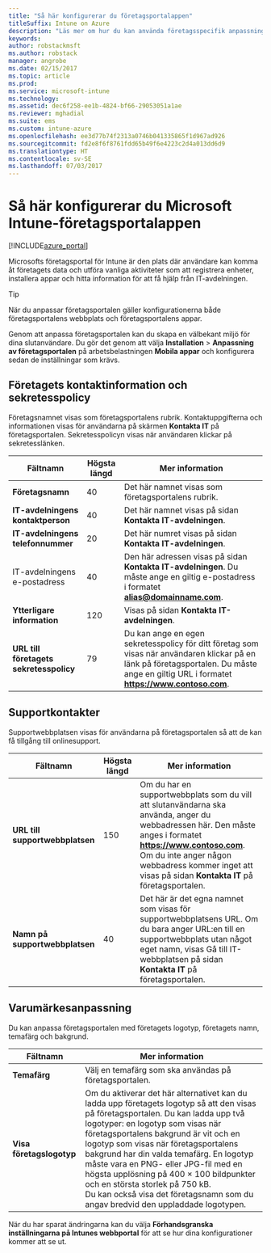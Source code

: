 ```yaml
---
title: "Så här konfigurerar du företagsportalappen"
titleSuffix: Intune on Azure
description: "Läs mer om hur du kan använda företagsspecifik anpassning i Intune-företagsportalsappen. \""
keywords: 
author: robstackmsft
ms.author: robstack
manager: angrobe
ms.date: 02/15/2017
ms.topic: article
ms.prod: 
ms.service: microsoft-intune
ms.technology: 
ms.assetid: dec6f258-ee1b-4824-bf66-29053051a1ae
ms.reviewer: mghadial
ms.suite: ems
ms.custom: intune-azure
ms.openlocfilehash: ee3d77b74f2313a0746b041335865f1d967ad926
ms.sourcegitcommit: fd2e8f6f8761fdd65b49f6e4223c2d4a013dd6d9
ms.translationtype: HT
ms.contentlocale: sv-SE
ms.lasthandoff: 07/03/2017
---
```

# <a name="how-to-configure-the-microsoft-intune-company-portal-app"></a>Så här konfigurerar du Microsoft Intune-företagsportalappen

[!INCLUDE[azure_portal](./includes/azure_portal.md)]

Microsofts företagsportal för Intune är den plats där användare kan komma åt företagets data och utföra vanliga aktiviteter som att registrera enheter, installera appar och hitta information för att få hjälp från IT-avdelningen.        

> [!Tip]        
> När du anpassar företagsportalen gäller konfigurationerna både företagsportalens webbplats och företagsportalens appar.       

Genom att anpassa företagsportalen kan du skapa en välbekant miljö för dina slutanvändare. Du gör det genom att välja **Installation** > **Anpassning av företagsportalen** på arbetsbelastningen **Mobila appar**  och konfigurera sedan de inställningar som krävs.      

## <a name="company-contact-information-and-privacy-statement"></a>Företagets kontaktinformation och sekretesspolicy        
Företagsnamnet visas som företagsportalens rubrik. Kontaktuppgifterna och informationen visas för användarna på skärmen **Kontakta IT** på företagsportalen. Sekretesspolicyn visas när användaren klickar på sekretesslänken.        


|Fältnamn|Högsta längd|Mer information|        
|-|-|-|     
|**Företagsnamn**|40|Det här namnet visas som företagsportalens rubrik.|        
|**IT-avdelningens kontaktperson**|40|Det här namnet visas på sidan **Kontakta IT-avdelningen**.|      
|**IT-avdelningens telefonnummer**|20|Det här numret visas på sidan **Kontakta IT-avdelningen**.|        
|IT-avdelningens e-postadress|40|Den här adressen visas på sidan **Kontakta IT-avdelningen**. Du måste ange en giltig e-postadress i formatet **alias@domainname.com**.|     
|**Ytterligare information**|120|Visas på sidan **Kontakta IT-avdelningen**.|      
|**URL till företagets sekretesspolicy**|79|Du kan ange en egen sekretesspolicy för ditt företag som visas när användaren klickar på en länk på företagsportalen. Du måste ange en giltig URL i formatet **https://www.contoso.com**.|        

## <a name="support-contacts"></a>Supportkontakter     
Supportwebbplatsen visas för användarna på företagsportalen så att de kan få tillgång till onlinesupport.        



|Fältnamn|Högsta längd|Mer information|        
|-|-|-|     
|**URL till supportwebbplatsen**|150|Om du har en supportwebbplats som du vill att slutanvändarna ska använda, anger du webbadressen här. Den måste anges i formatet **https://www.contoso.com**. Om du inte anger någon webbadress kommer inget att visas på sidan **Kontakta IT** på företagsportalen.|        
|**Namn på supportwebbplatsen**|40|Det här är det egna namnet som visas för supportwebbplatsens URL. Om du bara anger URL:en till en supportwebbplats utan något eget namn, visas Gå till IT-webbplatsen på sidan **Kontakta IT** på företagsportalen.       

## <a name="company-branding-customization"></a>Varumärkesanpassning       
Du kan anpassa företagsportalen med företagets logotyp, företagets namn, temafärg och bakgrund.     



|Fältnamn|Mer information|       
|-|-|       
|**Temafärg**|Välj en temafärg som ska användas på företagsportalen.|      
|**Visa företagslogotyp**|Om du aktiverar det här alternativet kan du ladda upp företagets logotyp så att den visas på företagsportalen. Du kan ladda upp två logotyper: en logotyp som visas när företagsportalens bakgrund är vit och en logotyp som visas när företagsportalens bakgrund har din valda temafärg. En logotyp måste vara en PNG- eller JPG-fil med en högsta upplösning på 400 × 100 bildpunkter och en största storlek på 750 kB.<br>Du kan också visa det företagsnamn som du angav bredvid den uppladdade logotypen.|      

När du har sparat ändringarna kan du välja **Förhandsgranska inställningarna på Intunes webbportal** för att se hur dina konfigurationer kommer att se ut.
